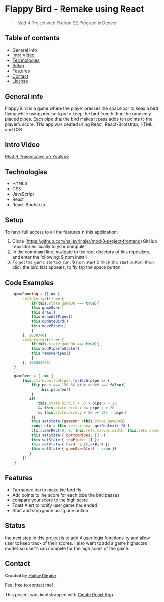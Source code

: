 # Flappy Bird -  Remake using React 
> Mod 4 Project with Flatiron SE Program in Denver

## Table of contents
* [General info](#general-info)
* [Intro Video](#intro-video)
* [Technologies](#technologies)
* [Setup](#setup)
* [Features](#features)
* [Contact](#contact)
* [License](#license)

## General info

Flappy Bird is a game where the player presses the space bar to keep a bird flying while using precise taps to keep the bird from hitting the randomly placed pipes. Each pipe that the bird makes it pass adds ten points to the player's score. This app was ceated using React, React-Bootstrap, HTML, and CSS. 


## Intro Video
[Mod 4 Presentation on Youtube]()

## Technologies
* HTML5
* CSS
* JavaScript
* React 
* React-Bootstrap

## Setup
To have full access to all the features in this application: 
1. Clone (https://github.com/haileyringier/mod-3-project-frontend) GitHub repositories locally to your computer
1. In the command line, navigate to the root directory of this repository, and enter the following: 
  $ npm install
1. To get the game started, run:
    $ npm start
    $ Click the start button, then click the bird that appears, to fly tap the space button. 

## Code Examples
```javaScript
    gameRunning = () => {
        setInterval(() => {
            if(this.state.gameOn === true){
            this.gameOver()
            this.draw()
            this.drawAllPipes()
            this.updateBird()       
            this.movePipes()
            }
        }, 1000/60)
        setInterval(() => {
            if(this.state.gameOn === true){
            this.addPipesToState()
            this.removePipes()
            }
        }, 150000/60)
    }
```

```javascript
    gameOver = () => {
        this.state.bottomPipes.forEach(pipe => {
            if(pipe.x === 150 && pipe.added === false){
                this.plusTen()
            }
           if(
               this.state.bird.x + 50 > pipe.x - 20 
               && this.state.bird.x <= pipe.x + 20 
               && this.state.bird.y + 50 >= 625 - pipe.h
            ){  
            this.setState({gameOn: !this.state.gameOn})
            const ctx = this.refs.canvas.getContext('2d')
            ctx.clearRect(0, 0, this.refs.canvas.width, this.refs.canvas.height)
            this.setState({ bottomPipes: [] })
            this.setState({ topPipes: [] })
            this.setState({ bird: initialBird })
            this.setState({ gameOverAlert : true })
           }
        })
    }
```

## Features
* Tap sapce bar to make the bird fly
* Add points to the score for each pipe the bird passes
* compare your score to the high score
* Toast Alert to notify user game has ended 
* Start and stop game using one button

## Status
the next step in this project is to add A user login functionality and allow user to keep track of their scores. I also want to add a game highscore model, so user's can compete for the high score of the game. 


## Contact
Created by [Hailey Ringier](https://www.linkedin.com/in/hailey-ringier/) 

Feel free to contact me! 



This project was bootstrapped with [Create React App](https://github.com/facebook/create-react-app).

